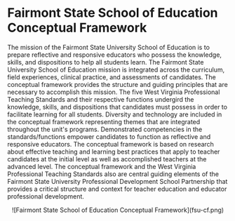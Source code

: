 # Fairmont State School of Education Conceptual Framework

The mission of the Fairmont State University School of Education is to prepare reflective and responsive educators who possess the knowledge, skills, and dispositions to help all students learn. The Fairmont State University School of Education mission is integrated across the curriculum, field experiences, clinical practice, and assessments of candidates. The conceptual framework provides the structure and guiding principles that are necessary to accomplish this mission. The five West Virginia Professional Teaching Standards and their respective functions undergird the knowledge, skills, and dispositions that candidates must possess in order to facilitate learning for all students. Diversity and technology are included in the conceptual framework representing themes that are integrated throughout the unit's programs. Demonstrated competencies in the standards/functions empower candidates to function as reflective and responsive educators. The conceptual framework is based on research about effective teaching and learning best practices that apply to teacher candidates at the initial level as well as accomplished teachers at the advanced level. The conceptual framework and the West Virginia Professional Teaching Standards also are central guiding elements of the Fairmont State University Professional Development School Partnership that provides a critical structure and context for teacher education and educator professional development.

<div align="center">![Fairmont State School of Education Conceptual Framework](fsu-cf.png)</div>